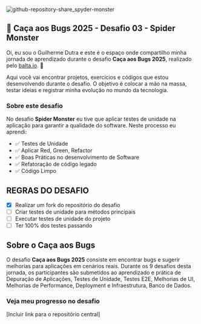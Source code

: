 ![github-repository-share_spyder-monster](https://github.com/user-attachments/assets/346c6b59-7b72-40cc-a9fc-59f740a5292b)

## 👻 Caça aos Bugs 2025 - Desafio 03 - Spider Monster

Oi, eu sou o Guilherme Dutra e este é o espaço onde compartilho minha jornada de aprendizado durante o desafio **Caça aos Bugs 2025**, realizado pelo [balta.io](https://balta.io). 👻

Aqui você vai encontrar projetos, exercícios e códigos que estou desenvolvendo durante o desafio. O objetivo é colocar a mão na massa, testar ideias e registrar minha evolução no mundo da tecnologia.

### Sobre este desafio
No desafio **Spider Monster** eu tive que aplicar testes de unidade na aplicação para garantir a qualidade do software.
Neste processo eu aprendi:
* ✅ Testes de Unidade
* ✅ Aplicar Red, Green, Refactor
* ✅ Boas Práticas no desenvolvimento de Software
* ✅ Refatoração de código legado
* ✅ Código Limpo

## REGRAS DO DESAFIO
- [X] Realizar um fork do repositório do desafio
- [ ] Criar testes de unidade para métodos principais
- [ ] Executar testes de unidade do projeto
- [ ] Ter 100% dos testes passando

## Sobre o Caça aos Bugs
O desafio **Caça aos Bugs 2025** consiste em encontrar bugs e sugerir melhorias para aplicações em cenários reais. Durante os 9 desafios desta jornada, os participantes são submetidos ao aprendizado e prática de Depuração de Aplicações, Testes de Unidade, Testes E2E, Melhorias de UI, Melhorias de Performance, Deployment e Infraestrutura,
Banco de Dados.

### Veja meu progresso no desafio
[Incluir link para o repositório central]
